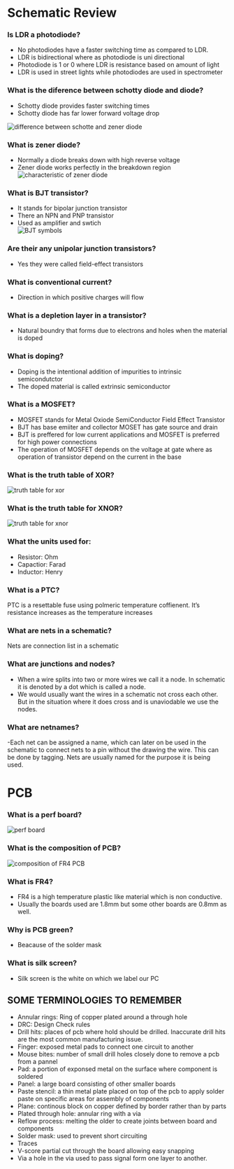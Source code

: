 # Schematic Review  
### Is LDR a photodiode?
- No photodiodes have a faster switching time as compared to LDR.
- LDR is bidirectional where as photodiode is uni directional
- Photodiode is 1 or 0 where LDR is resistance based on amount of light
- LDR is used in street lights while photodiodes are used in spectrometer

### What is the diference between schotty diode and diode?  
- Schotty diode provides faster switching times
- Schotty diode has far lower forward voltage drop

![difference between schotte and zener diode](img/diode.png)

### What is zener diode?  
- Normally a diode breaks down with high reverse voltage
- Zener diode works perfectly in the breakdown region  
![characteristic of zener diode](img/zener_char.png)

### What is BJT transistor?  
- It stands for bipolar junction transistor
- There an NPN and PNP transistor
- Used as amplifier and swtich  
![BJT symbols](img/bjt.png)

### Are their any unipolar junction transistors?  
- Yes they were called field-effect transistors

### What is conventional current?  
- Direction in which positive charges will flow

### What is a depletion layer in a transistor?  
- Natural boundry that forms due to electrons and holes when the material is doped

### What is doping?  
- Doping is the intentional addition of impurities to intrinsic semicondutctor
- The doped material is called extrinsic semiconductor

### What is a MOSFET?  
- MOSFET stands for Metal Oxiode SemiConductor Field Effect Transistor
- BJT has base emiiter and collector MOSET has gate source and drain
- BJT is preffered for low current applications and MOSFET is preferred for high power connections
- The operation of MOSFET depends on the voltage at gate where as operation of transistor depend on the current in the base  
### What is the truth table of XOR?
![truth table for xor](img/xor.gif)

### What is the truth table for XNOR?
![truth table for xnor](img/xnor.gif)

### What the units used for:
- Resistor: Ohm
- Capactior: Farad
- Inductor: Henry

### What is a PTC?
PTC is a resettable fuse using polmeric temperature coffienent. It’s resistance increases as the temperature increases

### What are nets in a schematic?
Nets are connection list in a schematic

### What are junctions and nodes?
- When a wire splits into two or more wires we call it a node. In schematic it is denoted by a dot which is called a node. 
- We would usually want the wires in a schematic not cross each other. But in the situation where it does cross and is unaviodable we use the nodes.

### What are netnames?
-Each net can be assigned a name, which can later on be used in the schematic to connect nets to a pin without the drawing the wire. This can be done by tagging.
Nets are usually named for the purpose it is being used.

# PCB  

### What is a perf board?  
![perf board](img/perf-board.jpg)  
### What is the composition of PCB?  
![composition of FR4 PCB](img/pcb-comp.png)

### What is FR4?  
- FR4 is a high temperature plastic like material which is non conductive. 
- Usually the boards used are 1.8mm but some other boards are 0.8mm as well.  

### Why is PCB green?  
- Beacause of the solder mask

### What is silk screen?
- Silk screen is the white on which we label our PC  

## SOME TERMINOLOGIES TO REMEMBER   
- Annular rings: Ring of copper plated around a through hole
- DRC: Design Check rules
- Drill hits: places of pcb where hold should be drilled. Inaccurate drill hits are the most common manufacturing issue.
- Finger: exposed metal pads to connect one circuit to another
- Mouse bites: number of small drill holes closely done to remove a pcb from a pannel
- Pad: a portion of exponsed metal on the surface where component is soldered
- Panel: a large board consisting of other smaller boards
- Paste stencil: a thin metal plate placed on top of the pcb to apply solder paste on specific areas  for assembly of components
- Plane: continous  block on copper defined by border rather than by parts
- Plated through hole: annular ring with a via
- Reflow process: melting the older to create joints between board and components
- Solder mask: used to prevent short circuiting 
- Traces
- V-score partial cut through the board allowing easy snapping
- Via a hole in the via used to pass signal form one layer to another.
	
